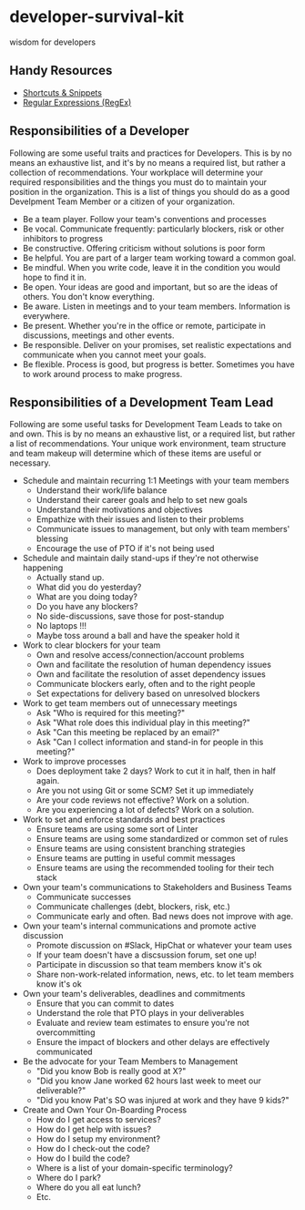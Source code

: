 # developer-survival-kit
wisdom for developers

## Handy Resources
* [Shortcuts & Snippets](SHORTCUTS.md)
* [Regular Expressions (RegEx)](REGEX.md)

## Responsibilities of a Developer
Following are some useful traits and practices for Developers. This is by no means an exhaustive list, and it's by no means a required list, but rather a collection of recommendations. Your workplace will determine your required responsibilities and the things you must do to maintain your position in the organization. This is a list of things you should do as a good Develpment Team Member or a citizen of your organization.

* Be a team player. Follow your team's conventions and processes
* Be vocal. Communicate frequently: particularly blockers, risk or other inhibitors to progress
* Be constructive. Offering criticism without solutions is poor form
* Be helpful. You are part of a larger team working toward a common goal.
* Be mindful. When you write code, leave it in the condition you would hope to find it in.
* Be open. Your ideas are good and important, but so are the ideas of others. You don't know everything.
* Be aware. Listen in meetings and to your team members. Information is everywhere.
* Be present. Whether you're in the office or remote, participate in discussions, meetings and other events.
* Be responsible. Deliver on your promises, set realistic expectations and communicate when you cannot meet your goals.
* Be flexible. Process is good, but progress is better. Sometimes you have to work around process to make progress.


## Responsibilities of a Development Team Lead
Following are some useful tasks for Development Team Leads to take on and own. This is by no means an exhaustive list, or a required list, but rather a list of recommendations. Your unique work environment, team structure and team makeup will determine which of these items are useful or necessary.

* Schedule and maintain recurring 1:1 Meetings with your team members
  * Understand their work/life balance
  * Understand their career goals and help to set new goals
  * Understand their motivations and objectives
  * Empathize with their issues and listen to their problems
  * Communicate issues to management, but only with team members' blessing
  * Encourage the use of PTO if it's not being used
* Schedule and maintain daily stand-ups if they're not otherwise happening
  * Actually stand up.
  * What did you do yesterday?
  * What are you doing today?
  * Do you have any blockers?
  * No side-discussions, save those for post-standup
  * No laptops !!!
  * Maybe toss around a ball and have the speaker hold it
* Work to clear blockers for your team
  * Own and resolve access/connection/account problems
  * Own and facilitate the resolution of human dependency issues
  * Own and facilitate the resolution of asset dependency issues
  * Communicate blockers early, often and to the right people
  * Set expectations for delivery based on unresolved blockers
* Work to get team members out of unnecessary meetings
  * Ask "Who is required for this meeting?"
  * Ask "What role does this individual play in this meeting?"
  * Ask "Can this meeting be replaced by an email?"
  * Ask "Can I collect information and stand-in for people in this meeting?"
* Work to improve processes
  * Does deployment take 2 days? Work to cut it in half, then in half again.
  * Are you not using Git or some SCM? Set it up immediately
  * Are your code reviews not effective? Work on a solution.
  * Are you experiencing a lot of defects? Work on a solution.
* Work to set and enforce standards and best practices
  * Ensure teams are using some sort of Linter
  * Ensure teams are using some standardized or common set of rules
  * Ensure teams are using consistent branching strategies
  * Ensure teams are putting in useful commit messages
  * Ensure teams are using the recommended tooling for their tech stack
* Own your team's communications to Stakeholders and Business Teams
  * Communicate successes
  * Communicate challenges (debt, blockers, risk, etc.)
  * Communicate early and often. Bad news does not improve with age.
* Own your team's internal communications and promote active discussion
  * Promote discussion on #Slack, HipChat or whatever your team uses
  * If your team doesn't have a discsussion forum, set one up!
  * Participate in discussion so that team members know it's ok
  * Share non-work-related information, news, etc. to let team members know it's ok
* Own your team's deliverables, deadlines and commitments
  * Ensure that you can commit to dates
  * Understand the role that PTO plays in your deliverables
  * Evaluate and review team estimates to ensure you're not overcommitting
  * Ensure the impact of blockers and other delays are effectively communicated
* Be the advocate for your Team Members to Management
  * "Did you know Bob is really good at X?"
  * "Did you know Jane worked 62 hours last week to meet our deliverable?"
  * "Did you know Pat's SO was injured at work and they have 9 kids?"
* Create and Own Your On-Boarding Process
  * How do I get access to services?
  * How do I get help with issues?
  * How do I setup my environment?
  * How do I check-out the code?
  * How do I build the code?
  * Where is a list of your domain-specific terminology?
  * Where do I park?
  * Where do you all eat lunch?
  * Etc.
